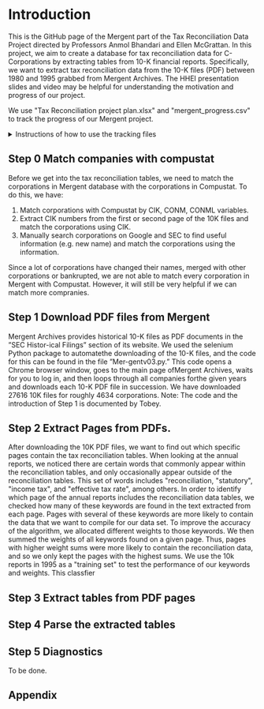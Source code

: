 # Introduction
This is the GitHub page of the Mergent part of the Tax Reconciliation Data Project directed by Professors Anmol Bhandari and Ellen McGrattan. In this project, we aim to create a database for tax reconciliation data for C-Corporations by extracting tables from 10-K financial reports. Specifically, we want to extract tax reconciliation data from the 10-K files (PDF) between 1980 and 1995 grabbed from Mergent Archives. The HHEI presentation slides and video may be helpful for understanding the motivation and progress of our project. 

We use "Tax Reconciliation project plan.xlsx" and "mergent_progress.csv" to track the progress of our Mergent project.
<details>
  <summary>Instructions of how to use the tracking files</summary>
  
  1. Tax Reconciliation project plan.xlsx: 
  * The first spreadsheet is a brief introduction and the main steps of this project. 
  * The second spreadsheet shows the progress of this project: the number of companies that have been processed in each step, the associated market cap of these companies, and the share of market cap relative to the total market cap in Compustat. 
  * The third spreadsheet collects the information of the top 10 companies whose 10K files are missed from our dataset in terms of market cap. The fourth spreadsheet shows the top 10 companies whose 10K files are downloaded but eventually failed to be parsed. 
  
  2. mergent_progress.csv: This file is based on the corporations in compustat. We use this file to figure out which companies are in our dataset and which step the company is in. 
  * The keys of this spreadsheet is shown below:
  * fyear: the fiscal year of the data
  * conm: company name in capital letters in compustat
  * conml: company name in compustat
  * cik: CIK number
  * tic: TIC code
  * csho: common shares outstanding
  * prcc_f: price close - annual - fiscal
  * market_cap: market cap
  * company: the associated company name in Mergent if the company's 10K in that year is found in Mergent
  * downloaded: 1 if we downloaded the company's 10K in that year and 0 otherwise
  * extracted: 1 if my classifier extracted PDF pages from the company's 10K in that year and 0 otherwise
  * amazon: 1 if Amazon Textract extracted tables from the selected PDF pages and 0 otherwise
  * classified: 1 if the table is recognized as tax reconciliation table by Thomas's classifier and 0 otherwise
  * parsed: 1 if the tax reconciliation table is parsed and 0 otherwise
     
</details>

## Step 0 Match companies with compustat
Before we get into the tax reconciliation tables, we need to match the corporations in Mergent database with the corporations in Compustat. To do this, we have:
1. Match corporations with Compustat by CIK, CONM, CONML variables.
2. Extract CIK numbers from the first or second page of the 10K files and match the corporations using CIK. 
3. Manually search corporations on Google and SEC to find useful information (e.g. new name) and match the corporations using the information.

Since a lot of corporations have changed their names, merged with other corporations or bankrupted, we are not able to match every corporation in Mergent with Compustat. However, it will still be very helpful if we can match more compranies.

## Step 1 Download PDF files from Mergent
Mergent Archives provides historical 10-K files as PDF documents in the ”SEC Histor-ical Filings” section of its website.  We used the selenium Python package to automatethe downloading of the 10-K files, and the code for this can be found in the file ”Mer-gentv03.py.” This code opens a Chrome browser window,  goes to the main page ofMergent Archives, waits for you to log in, and then loops through all companies forthe given years and downloads each 10-K PDF file in succession. We have downloaded 27616 10K files for roughly 4634 corporations. 
Note: The code and the introduction of Step 1 is documented by Tobey.

## Step 2 Extract Pages from PDFs. 
After downloading the 10K PDF files, we want to find out which specific pages contain the tax reconciliation tables. When looking at the annual reports, we noticed there are certain words that commonly appear within the reconciliation tables, and only occasionally appear outside of the reconciliation tables. This set of words includes "reconciliation, "statutory", "income tax", and "effective tax rate", among others. In order to identify which page of the annual reports includes the reconciliation data tables, we checked how many of these keywords are found in the text extracted from each page. Pages with several of these keywords are more likely to contain the data that we want to compile for our data set. To improve the accuracy of the algorithm, we allocated different weights to those keywords. We then summed the weights of all keywords found on a given page. Thus, pages with higher weight sums were more likely to contain the reconciliation data, and so we only kept the pages with the highest sums. We use the 10k reports in 1995 as a "training set" to test the performance of our keywords and weights. 
This classfier 

## Step 3 Extract tables from PDF pages


## Step 4 Parse the extracted tables

## Step 5 Diagnostics
To be done.

## Appendix



